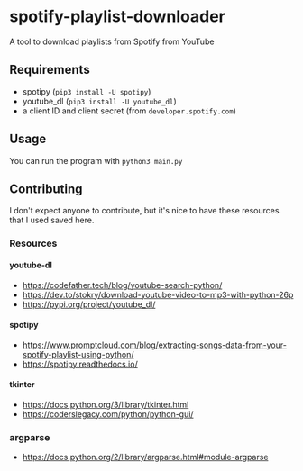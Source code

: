 # spotify-playlist-downloader
A tool to download playlists from Spotify from YouTube
## Requirements
* spotipy (`pip3 install -U spotipy`)
* youtube_dl (`pip3 install -U youtube_dl`)
* a client ID and client secret (from `developer.spotify.com`)
## Usage
You can run the program with `python3 main.py`
## Contributing
I don't expect anyone to contribute, but it's nice to have these resources that I used saved here.
### Resources
#### youtube-dl
* https://codefather.tech/blog/youtube-search-python/
* https://dev.to/stokry/download-youtube-video-to-mp3-with-python-26p
* https://pypi.org/project/youtube_dl/
#### spotipy
* https://www.promptcloud.com/blog/extracting-songs-data-from-your-spotify-playlist-using-python/
* https://spotipy.readthedocs.io/
#### tkinter
* https://docs.python.org/3/library/tkinter.html
* https://coderslegacy.com/python/python-gui/
### argparse
* https://docs.python.org/2/library/argparse.html#module-argparse
